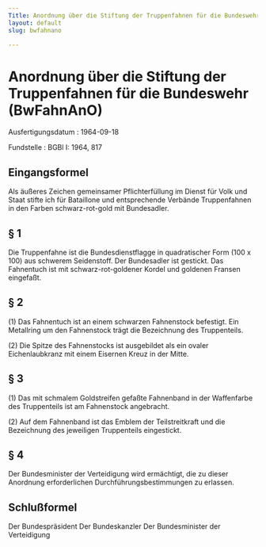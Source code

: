 ```yaml
---
Title: Anordnung über die Stiftung der Truppenfahnen für die Bundeswehr
layout: default
slug: bwfahnano

---
```


# Anordnung über die Stiftung der Truppenfahnen für die Bundeswehr (BwFahnAnO)

Ausfertigungsdatum
:   1964-09-18

Fundstelle
:   BGBl I: 1964, 817



## Eingangsformel

Als äußeres Zeichen gemeinsamer Pflichterfüllung im Dienst für Volk
und Staat stifte ich für Bataillone und entsprechende Verbände
Truppenfahnen in den Farben schwarz-rot-gold mit Bundesadler.


## § 1

Die Truppenfahne ist die Bundesdienstflagge in quadratischer Form (100
x 100) aus schwerem Seidenstoff. Der Bundesadler ist gestickt. Das
Fahnentuch ist mit schwarz-rot-goldener Kordel und goldenen Fransen
eingefaßt.


## § 2

(1) Das Fahnentuch ist an einem schwarzen Fahnenstock befestigt. Ein
Metallring um den Fahnenstock trägt die Bezeichnung des Truppenteils.

(2) Die Spitze des Fahnenstocks ist ausgebildet als ein ovaler
Eichenlaubkranz mit einem Eisernen Kreuz in der Mitte.


## § 3

(1) Das mit schmalem Goldstreifen gefaßte Fahnenband in der
Waffenfarbe des Truppenteils ist am Fahnenstock angebracht.

(2) Auf dem Fahnenband ist das Emblem der Teilstreitkraft und die
Bezeichnung des jeweiligen Truppenteils eingestickt.


## § 4

Der Bundesminister der Verteidigung wird ermächtigt, die zu dieser
Anordnung erforderlichen Durchführungsbestimmungen zu erlassen.


## Schlußformel

Der Bundespräsident
Der Bundeskanzler
Der Bundesminister der Verteidigung

